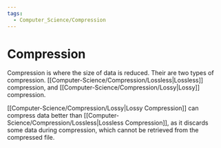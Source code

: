 ```yaml
---
tags:
  - Computer_Science/Compression
---
```

# Compression
Compression is where the size of data is reduced.
Their are two types of compression. [[Computer-Science/Compression/Lossless|Lossless]] compression, and [[Computer-Science/Compression/Lossy|Lossy]] compression.

[[Computer-Science/Compression/Lossy|Lossy Compression]] can compress data better than [[Computer-Science/Compression/Lossless|Lossless Compression]], as it discards some data during compression, which cannot be retrieved from the compressed file.